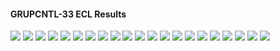 #### GRUPCNTL-33 ECL Results

![](ECL/GRUPCNTL-33-Field_Production_Comparison_Plot.png)
![](ECL/GRUPCNTL-33-Field_Sales_Gas_Production_Comparison_Plot.png)
![](ECL/GRUPCNTL-33-Field_Water_Injection_Comparison_Plot.png)
![](ECL/GRUPCNTL-33-Group_INJE_Gas_Injection_Comparison_Plot.png)
![](ECL/GRUPCNTL-33-Group_INJE_Water_Injection_Comparison_Plot.png)
![](ECL/GRUPCNTL-33-Group_PROD_Production_Comparison_Plot.png)
![](ECL/GRUPCNTL-33-Well_INJ1_Gas_Injection_Comparison_Plot.png)
![](ECL/GRUPCNTL-33-Well_INJ1_Water_Injection_Performance.png)
![](ECL/GRUPCNTL-33-Well_INJ2_Water_Injection_Performance.png)
![](ECL/GRUPCNTL-33-Well_PROD1_Pressure_Comparison_Plot.png)
![](ECL/GRUPCNTL-33-Well_PROD1_Production_and_Mode_of_Control_Plot.png)
![](ECL/GRUPCNTL-33-Well_PROD1_Production_Performance.png)
![](ECL/GRUPCNTL-33-Well_PROD2_Pressure_Comparison_Plot.png)
![](ECL/GRUPCNTL-33-Well_PROD2_Production_and_Mode_of_Control_Plot.png)
![](ECL/GRUPCNTL-33-Well_PROD2_Production_Performance.png)
![](ECL/GRUPCNTL-33-Well_PROD3_Pressure_Comparison_Plot.png)
![](ECL/GRUPCNTL-33-Well_PROD3_Production_and_Mode_of_Control_Plot.png)
![](ECL/GRUPCNTL-33-Well_PROD3_Production_Performance.png)
![](ECL/GRUPCNTL-33-Well_PROD4_Pressure_Comparison_Plot.png)
![](ECL/GRUPCNTL-33-Well_PROD4_Production_and_Mode_of_Control_Plot.png)
![](ECL/GRUPCNTL-33-Well_PROD4_Production_Performance.png)
